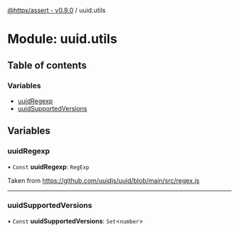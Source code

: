 [@httpx/assert - v0.9.0](../README.md) / uuid.utils

# Module: uuid.utils

## Table of contents

### Variables

- [uuidRegexp](uuid_utils.md#uuidregexp)
- [uuidSupportedVersions](uuid_utils.md#uuidsupportedversions)

## Variables

### uuidRegexp

• `Const` **uuidRegexp**: `RegExp`

Taken from https://github.com/uuidjs/uuid/blob/main/src/regex.js

___

### uuidSupportedVersions

• `Const` **uuidSupportedVersions**: `Set`\<`number`\>
